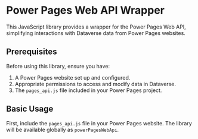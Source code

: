 # Power Pages Web API Wrapper

This JavaScript library provides a wrapper for the Power Pages Web API, simplifying interactions with Dataverse data from Power Pages websites.

## Prerequisites

Before using this library, ensure you have:

1. A Power Pages website set up and configured.
2. Appropriate permissions to access and modify data in Dataverse.
3. The `pages_api.js` file included in your Power Pages project.

## Basic Usage

First, include the `pages_api.js` file in your Power Pages website. The library will be available globally as `powerPagesWebApi`.

